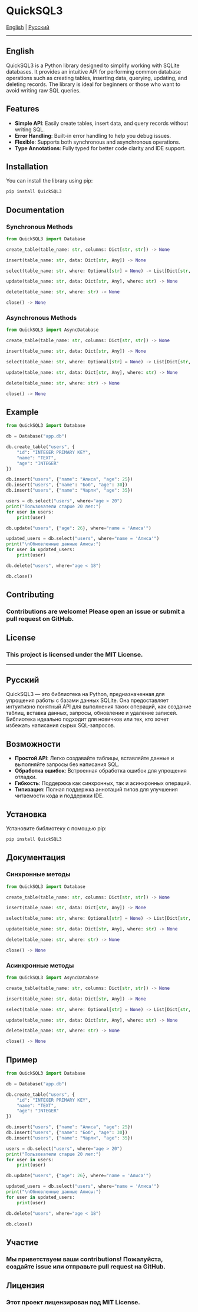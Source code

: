 # QuickSQL3

[English](#english) | [Русский](#русский)

---

## English <a name="english"></a>

QuickSQL3 is a Python library designed to simplify working with SQLite databases. It provides an intuitive API for
performing common database operations such as creating tables, inserting data, querying, updating, and deleting records.
The library is ideal for beginners or those who want to avoid writing raw SQL queries.

## Features

- **Simple API**: Easily create tables, insert data, and query records without writing SQL.
- **Error Handling**: Built-in error handling to help you debug issues.
- **Flexible**: Supports both synchronous and asynchronous operations.
- **Type Annotations**: Fully typed for better code clarity and IDE support.

## Installation

You can install the library using pip:

```bash
pip install QuickSQL3
```

## Documentation

### Synchronous Methods

```python
from QuickSQL3 import Database

create_table(table_name: str, columns: Dict[str, str]) -> None

insert(table_name: str, data: Dict[str, Any]) -> None

select(table_name: str, where: Optional[str] = None) -> List[Dict[str, Any]]

update(table_name: str, data: Dict[str, Any], where: str) -> None

delete(table_name: str, where: str) -> None

close() -> None
```

### Asynchronous Methods

```python
from QuickSQL3 import AsyncDatabase

create_table(table_name: str, columns: Dict[str, str]) -> None

insert(table_name: str, data: Dict[str, Any]) -> None

select(table_name: str, where: Optional[str] = None) -> List[Dict[str, Any]]

update(table_name: str, data: Dict[str, Any], where: str) -> None

delete(table_name: str, where: str) -> None

close() -> None
```

## Example

```python
from QuickSQL3 import Database

db = Database("app.db")

db.create_table("users", {
    "id": "INTEGER PRIMARY KEY",
    "name": "TEXT",
    "age": "INTEGER"
})

db.insert("users", {"name": "Алиса", "age": 25})
db.insert("users", {"name": "Боб", "age": 30})
db.insert("users", {"name": "Чарли", "age": 35})

users = db.select("users", where="age > 20")
print("Пользователи старше 20 лет:")
for user in users:
    print(user)

db.update("users", {"age": 26}, where="name = 'Алиса'")

updated_users = db.select("users", where="name = 'Алиса'")
print("\nОбновленные данные Алисы:")
for user in updated_users:
    print(user)

db.delete("users", where="age < 18")

db.close()
```

## Contributing

### Contributions are welcome! Please open an issue or submit a pull request on GitHub.

## License

### This project is licensed under the MIT License.

---

## Русский <a name="русский"></a>

QuickSQL3 — это библиотека на Python, предназначенная для упрощения работы с базами данных SQLite. Она предоставляет
интуитивно понятный API для выполнения таких операций, как создание таблиц, вставка данных, запросы, обновление и
удаление записей. Библиотека идеально подходит для новичков или тех, кто хочет избежать написания сырых SQL-запросов.

## Возможности

- **Простой API**: Легко создавайте таблицы, вставляйте данные и выполняйте запросы без написания SQL.
- **Обработка ошибок**: Встроенная обработка ошибок для упрощения отладки.
- **Гибкость**: Поддержка как синхронных, так и асинхронных операций.
- **Типизация**: Полная поддержка аннотаций типов для улучшения читаемости кода и поддержки IDE.

## Установка

Установите библиотеку с помощью pip:

```bash
pip install QuickSQL3
```

## Документация

### Синхронные методы

```python
from QuickSQL3 import Database

create_table(table_name: str, columns: Dict[str, str]) -> None

insert(table_name: str, data: Dict[str, Any]) -> None

select(table_name: str, where: Optional[str] = None) -> List[Dict[str, Any]]

update(table_name: str, data: Dict[str, Any], where: str) -> None

delete(table_name: str, where: str) -> None

close() -> None
```

### Асинхронные методы

```python
from QuickSQL3 import AsyncDatabase

create_table(table_name: str, columns: Dict[str, str]) -> None

insert(table_name: str, data: Dict[str, Any]) -> None

select(table_name: str, where: Optional[str] = None) -> List[Dict[str, Any]]

update(table_name: str, data: Dict[str, Any], where: str) -> None

delete(table_name: str, where: str) -> None

close() -> None
```

## Пример

```python
from QuickSQL3 import Database

db = Database("app.db")

db.create_table("users", {
    "id": "INTEGER PRIMARY KEY",
    "name": "TEXT",
    "age": "INTEGER"
})

db.insert("users", {"name": "Алиса", "age": 25})
db.insert("users", {"name": "Боб", "age": 30})
db.insert("users", {"name": "Чарли", "age": 35})

users = db.select("users", where="age > 20")
print("Пользователи старше 20 лет:")
for user in users:
    print(user)

db.update("users", {"age": 26}, where="name = 'Алиса'")

updated_users = db.select("users", where="name = 'Алиса'")
print("\nОбновленные данные Алисы:")
for user in updated_users:
    print(user)

db.delete("users", where="age < 18")

db.close()
```

## Участие

### Мы приветствуем ваши contributions! Пожалуйста, создайте issue или отправьте pull request на GitHub.

## Лицензия

### Этот проект лицензирован под MIT License.